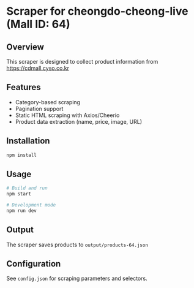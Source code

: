 # Scraper for cheongdo-cheong-live (Mall ID: 64)

## Overview
This scraper is designed to collect product information from https://cdmall.cyso.co.kr

## Features
- Category-based scraping
- Pagination support
- Static HTML scraping with Axios/Cheerio
- Product data extraction (name, price, image, URL)

## Installation
```bash
npm install
```

## Usage
```bash
# Build and run
npm start

# Development mode
npm run dev
```

## Output
The scraper saves products to `output/products-64.json`

## Configuration
See `config.json` for scraping parameters and selectors.
